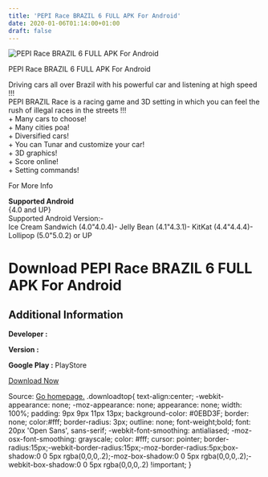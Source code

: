```yaml
---
title: 'PEPI Race BRAZIL 6 FULL APK For Android'
date: 2020-01-06T01:14:00+01:00
draft: false
---
```


![PEPI Race BRAZIL 6 FULL APK For Android](https://i0.wp.com/apkhome.net/wp-content/uploads/2017/06/PEPI-Race-BRAZIL-6.png "PEPI Race BRAZIL 6 FULL APK For Android")

  

PEPI Race BRAZIL 6 FULL APK For Android

Driving cars all over Brazil with his powerful car and listening at high speed !!!  
PEPI BRAZIL Race is a racing game and 3D setting in which you can feel the rush of illegal races in the streets !!!  
\+ Many cars to choose!  
\+ Many cities poa!  
\+ Diversified cars!  
\+ You can Tunar and customize your car!  
\+ 3D graphics!  
\+ Score online!  
\+ Setting commands!

For More Info

**Supported Android**  
{4.0 and UP}  
Supported Android Version:-  
Ice Cream Sandwich (4.0"4.0.4)- Jelly Bean (4.1"4.3.1)- KitKat (4.4"4.4.4)- Lollipop (5.0"5.0.2) or UP

Download PEPI Race BRAZIL 6 FULL APK For Android
================================================

Additional Information
----------------------

**Developer :**

**Version :**

**Google Play :** PlayStore

  

[Download Now](https://store4app.co/post/pepi-race-brazil-6-full-apk-for-android_1573672239)

  
Source: [Go homepage.](https://store4app.co/post/pepi-race-brazil-6-full-apk-for-android_1573672239) .downloadtop{ text-align:center; -webkit-appearance: none; -moz-appearance: none; appearance: none; width: 100%; padding: 9px 9px 11px 13px; background-color: #0EBD3F; border: none; color:#fff; border-radius: 3px; outline: none; font-weight;bold; font: 20px 'Open Sans', sans-serif; -webkit-font-smoothing: antialiased; -moz-osx-font-smoothing: grayscale; color: #fff; cursor: pointer; border-radius:15px;-webkit-border-radius:15px;-moz-border-radius:5px;box-shadow:0 0 5px rgba(0,0,0,.2);-moz-box-shadow:0 0 5px rgba(0,0,0,.2);-webkit-box-shadow:0 0 5px rgba(0,0,0,.2) !important; }
